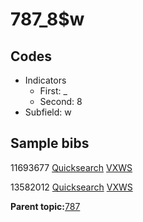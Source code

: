 # 787\_8$w

## Codes

-   Indicators
    -   First: \_
    -   Second: 8
-   Subfield: w

## Sample bibs

11693677 [Quicksearch](https://search.library.yale.edu/catalog/11693677) [VXWS](http://prodorbis.library.yale.edu:7014/vxws/GetHoldingsService?bibId=11693677)

13582012 [Quicksearch](https://search.library.yale.edu/catalog/13582012) [VXWS](http://prodorbis.library.yale.edu:7014/vxws/GetHoldingsService?bibId=13582012)

**Parent topic:**[787](../../tags/787/787.md)

